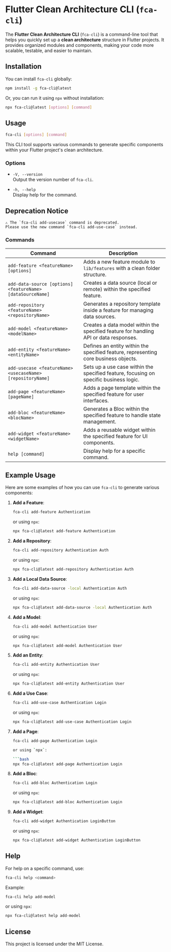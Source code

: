 # Flutter Clean Architecture CLI (`fca-cli`)

The **Flutter Clean Architecture CLI** (`fca-cli`) is a command-line tool that helps you quickly set up a **clean architecture** structure in Flutter projects. It provides organized modules and components, making your code more scalable, testable, and easier to maintain.

## Installation

You can install `fca-cli` globally:

```bash
npm install -g fca-cli@latest
```

Or, you can run it using `npx` without installation:

```bash
npx fca-cli@latest [options] [command]
```

## Usage

```bash
fca-cli [options] [command]
```

This CLI tool supports various commands to generate specific components within your Flutter project's clean architecture.

### Options

-   `-V, --version`  
    Output the version number of `fca-cli`.

-   `-h, --help`  
    Display help for the command.

## Deprecation Notice

    ⚠️ The `fca-cli add-usecase` command is deprecated.
    Please use the new command `fca-cli add-use-case` instead.

### Commands

| Command                                                    | Description                                                                           |
| ---------------------------------------------------------- | ------------------------------------------------------------------------------------- |
| `add-feature <featureName> [options]`                      | Adds a new feature module to `lib/features` with a clean folder structure.            |
| `add-data-source [options] <featureName> [dataSourceName]` | Creates a data source (local or remote) within the specified feature.                 |
| `add-repository <featureName> <repositoryName>`            | Generates a repository template inside a feature for managing data sources.           |
| `add-model <featureName> <modelName>`                      | Creates a data model within the specified feature for handling API or data responses. |
| `add-entity <featureName> <entityName>`                    | Defines an entity within the specified feature, representing core business objects.   |
| `add-usecase <featureName> <usecaseName> [repositoryName]` | Sets up a use case within the specified feature, focusing on specific business logic. |
| `add-page <featureName> [pageName]`                        | Adds a page template within the specified feature for user interfaces.                |
| `add-bloc <featureName> <blocName>`                        | Generates a Bloc within the specified feature to handle state management.             |
| `add-widget <featureName> <widgetName>`                    | Adds a reusable widget within the specified feature for UI components.                |
| `help [command]`                                           | Display help for a specific command.                                                  |

## Example Usage

Here are some examples of how you can use `fca-cli` to generate various components:

1. **Add a Feature**:

    ```bash
    fca-cli add-feature Authentication
    ```

    or using `npx`:

    ```bash
    npx fca-cli@latest add-feature Authentication
    ```

2. **Add a Repository**:

    ```bash
    fca-cli add-repository Authentication Auth
    ```

    or using `npx`:

    ```bash
    npx fca-cli@latest add-repository Authentication Auth
    ```

3. **Add a Local Data Source**:

    ```bash
    fca-cli add-data-source -local Authentication Auth
    ```

    or using `npx`:

    ```bash
    npx fca-cli@latest add-data-source -local Authentication Auth
    ```

4. **Add a Model**:

    ```bash
    fca-cli add-model Authentication User
    ```

    or using `npx`:

    ```bash
    npx fca-cli@latest add-model Authentication User
    ```

5. **Add an Entity**:

    ```bash
    fca-cli add-entity Authentication User
    ```

    or using `npx`:

    ```bash
    npx fca-cli@latest add-entity Authentication User
    ```

6. **Add a Use Case**:

    ```bash
    fca-cli add-use-case Authentication Login
    ```

    or using `npx`:

    ```bash
    npx fca-cli@latest add-use-case Authentication Login
    ```

7. **Add a Page**:

    ````bash
    fca-cli add-page Authentication Login

    or using `npx`:

    ```bash
    npx fca-cli@latest add-page Authentication Login
    ````

8. **Add a Bloc**:

    ```bash
    fca-cli add-bloc Authentication Login
    ```

    or using `npx`:

    ```bash
    npx fca-cli@latest add-bloc Authentication Login
    ```

9. **Add a Widget**:
    ```bash
    fca-cli add-widget Authentication LoginButton
    ```
    or using `npx`:
    ```bash
    npx fca-cli@latest add-widget Authentication LoginButton
    ```

## Help

For help on a specific command, use:

```bash
fca-cli help <command>
```

Example:

```bash
fca-cli help add-model
```

or using `npx`:

```bash
npx fca-cli@latest help add-model
```

## License

This project is licensed under the MIT License.
